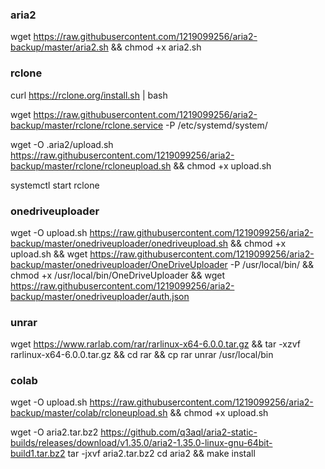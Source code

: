 ### aria2

wget https://raw.githubusercontent.com/1219099256/aria2-backup/master/aria2.sh && chmod +x aria2.sh

### rclone

curl https://rclone.org/install.sh | bash

wget https://raw.githubusercontent.com/1219099256/aria2-backup/master/rclone/rclone.service -P  /etc/systemd/system/

wget -O .aria2/upload.sh https://raw.githubusercontent.com/1219099256/aria2-backup/master/rclone/rcloneupload.sh && chmod +x upload.sh

systemctl start rclone

### onedriveuploader

wget -O upload.sh https://raw.githubusercontent.com/1219099256/aria2-backup/master/onedriveuploader/onedriveupload.sh && chmod +x upload.sh && wget https://raw.githubusercontent.com/1219099256/aria2-backup/master/onedriveuploader/OneDriveUploader -P /usr/local/bin/ && chmod +x /usr/local/bin/OneDriveUploader && wget https://raw.githubusercontent.com/1219099256/aria2-backup/master/onedriveuploader/auth.json

### unrar

wget https://www.rarlab.com/rar/rarlinux-x64-6.0.0.tar.gz && tar -xzvf rarlinux-x64-6.0.0.tar.gz && cd rar && cp rar unrar /usr/local/bin

### colab

wget -O upload.sh https://raw.githubusercontent.com/1219099256/aria2-backup/master/colab/rcloneupload.sh && chmod +x upload.sh

wget -O aria2.tar.bz2 https://github.com/q3aql/aria2-static-builds/releases/download/v1.35.0/aria2-1.35.0-linux-gnu-64bit-build1.tar.bz2
tar -jxvf aria2.tar.bz2
cd aria2 && make install
